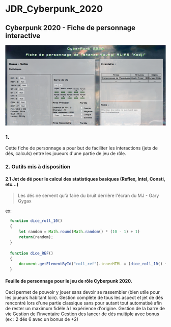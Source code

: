 # JDR_Cyberpunk_2020


## Cyberpunk 2020 - Fiche de personnage interactive
![Preview of CyberPunk2020](https://raw.githubusercontent.com/Bernardjacques/JDR_Cyberpunk_2020/master/img/Preview_CyberPunk2020.png)


### 1.
Cette fiche de personnage a pour but de faciliter les interactions (jets de dés, calculs) entre les joueurs d'une partie de jeu de rôle.

### 2. Outils mis à disposition

#### 2.1 Jet de dé pour le calcul des statistiques basiques (Reflex, Intel, Consti, etc...)

> Les dés ne servent qu'à faire du bruit derrière l'écran du MJ - Gary Gygax

ex:
```javascript
  function dice_roll_10()
  {
      let random = Math.round(Math.random() * (10 - 1) + 1)
      return(random);
  }
  
  function dice_REF()
  {
      document.getElementById("roll_ref").innerHTML = (dice_roll_10() + REF)
  }
```

#### Feuille de personnage pour le jeu de rôle Cyberpunk 2020.
Ceci permet de pouvoir y jouer sans devoir se rassembler (bien utile pour les joueurs habitant loin).
Gestion complète de tous les aspect et jet de dés rencontré lors d'une partie classique sans pour autant tout automatisé afin de rester un maximum fidèle à l'expérience d'origine.
  Gestion de la barre de vie
  Gestion de l'inventaire
  Gestion des lancer de dés multiple avec bonus (ex : 2 dés 6 avec un bonus de +2)


